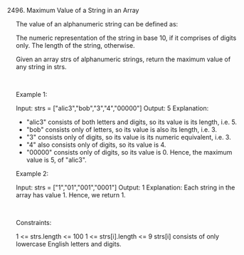 2496. Maximum Value of a String in an Array

The value of an alphanumeric string can be defined as:

The numeric representation of the string in base 10, if it comprises of digits only.
The length of the string, otherwise.

Given an array strs of alphanumeric strings, return the maximum value of any string in strs.

 

Example 1:

Input: strs = ["alic3","bob","3","4","00000"]
Output: 5
Explanation: 
- "alic3" consists of both letters and digits, so its value is its length, i.e. 5.
- "bob" consists only of letters, so its value is also its length, i.e. 3.
- "3" consists only of digits, so its value is its numeric equivalent, i.e. 3.
- "4" also consists only of digits, so its value is 4.
- "00000" consists only of digits, so its value is 0.
Hence, the maximum value is 5, of "alic3".


Example 2:

Input: strs = ["1","01","001","0001"]
Output: 1
Explanation: 
Each string in the array has value 1. Hence, we return 1.


 

Constraints:

1 <= strs.length <= 100
1 <= strs[i].length <= 9
strs[i] consists of only lowercase English letters and digits.